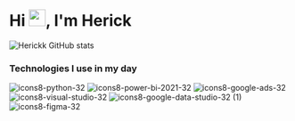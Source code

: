 

<h1 align="left">Hi <img src="https://raw.githubusercontent.com/kaueMarques/kaueMarques/master/hi.gif" height="30px">, I'm Herick</h1>











![Herickk GitHub stats](https://github-readme-stats.vercel.app/api?username=Herickk&show_icons=true&theme=dracula
)



### Technologies I use in my day 
![icons8-python-32](https://github.com/Herickk/Herickk/assets/104686369/0feee7ee-cafc-41a5-b0bc-975e5f891b86)
![icons8-power-bi-2021-32](https://github.com/Herickk/Herickk/assets/104686369/3556ba29-0124-4e3b-8b00-adb4087bd9e4)
![icons8-google-ads-32](https://github.com/Herickk/Herickk/assets/104686369/118e7b6d-0aff-4426-ad2c-729a5a0e05a4)
![icons8-visual-studio-32](https://github.com/Herickk/Herickk/assets/104686369/a820c155-ee61-4aa0-8edc-12f1f8de128c)
![icons8-google-data-studio-32 (1)](https://github.com/Herickk/Herickk/assets/104686369/1675ec5d-5df3-45b1-9c53-2f35e6f36101)
![icons8-figma-32](https://github.com/Herickk/Herickk/assets/104686369/9163cbc3-4fee-4fcb-ac85-cc28acd940bd)

